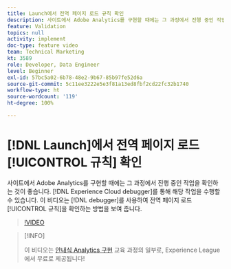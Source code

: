```yaml
---
title: Launch에서 전역 페이지 로드 규칙 확인
description: 사이트에서 Adobe Analytics를 구현할 때에는 그 과정에서 진행 중인 작업을 확인해야 합니다. Experience Cloud Debugger를 사용하십시오. 이 비디오는 디버거를 사용하여 전역 페이지 로드 규칙을 확인하는 방법을 보여 줍니다.
feature: Validation
topics: null
activity: implement
doc-type: feature video
team: Technical Marketing
kt: 3589
role: Developer, Data Engineer
level: Beginner
exl-id: 57bc5a02-6b78-48e2-9b67-85b97fe52d6a
source-git-commit: 5c11ee3222e5e3f81a13ed8fbf2cd22fc32b1740
workflow-type: ht
source-wordcount: '119'
ht-degree: 100%

---
```


# [!DNL Launch]에서 전역 페이지 로드 [!UICONTROL 규칙] 확인

사이트에서 Adobe Analytics를 구현할 때에는 그 과정에서 진행 중인 작업을 확인하는 것이 좋습니다. [!DNL Experience Cloud debugger]를 통해 해당 작업을 수행할 수 있습니다. 이 비디오는 [!DNL debugger]를 사용하여 전역 페이지 로드 [!UICONTROL 규칙]을 확인하는 방법을 보여 줍니다.

>[!VIDEO](https://video.tv.adobe.com/v/28776/?quality=12)

>[!INFO]
>
> 이 비디오는 [안내식 Analytics 구현](https://experienceleague.adobe.com/?recommended=Analytics-D-1-2019.1) 교육 과정의 일부로, Experience League에서 무료로 제공됩니다!